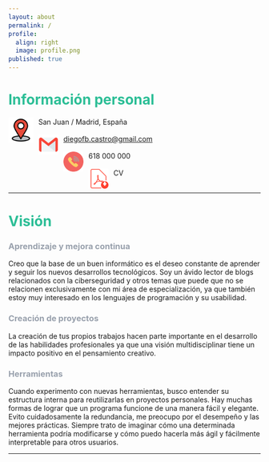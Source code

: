 ```yaml
---
layout: about
permalink: /
profile:
  align: right
  image: profile.png
published: true
---
```


# <span style="color:#2CBE96">Información personal</span>

<img src="assets/images/location.png" widht="70" height="50" style="float: left; margin-right: 10px; margin-bottom: 5px" />San Juan / Madrid, España <br>
<br>
<img src="assets/images/email.png" widht="60" height="40" style="float: left; margin-right: 10px; margin-bottom: 5px" /> diegofb.castro@gmail.com <br>
<br>
<img src="assets/images/phone.png" widht="60" height="40" style="float: left; margin-right: 10px; margin-bottom: 5px" /> 618 000 000 <br>
<br>
<img src="assets/images/pdf.png" widht="60" height="40" style="float: left; margin-right: 10px; margin-bottom: 5px" /> CV <br>
<br>

---
# <span style="color:#2CBE96">Visión</span>
### <span style="color:#98a0ac">Aprendizaje y mejora continua</span>
Creo que la base de un buen informático es el deseo constante de aprender y seguir los nuevos desarrollos tecnológicos. Soy un ávido lector de blogs relacionados con la ciberseguridad y otros temas que puede que no se relacionen exclusivamente con mi área de especialización, ya que también estoy muy interesado en los lenguajes de programación y su usabilidad.  

### <span style="color:#98a0ac">Creación de proyectos</span>
La creación de tus propios trabajos hacen parte importante en el desarrollo de las habilidades profesionales ya que una visión multidisciplinar tiene un impacto positivo en el pensamiento creativo.  

### <span style="color:#98a0ac">Herramientas</span>
Cuando experimento con nuevas herramientas, busco entender su estructura interna para reutilizarlas en proyectos personales. Hay muchas formas de lograr que un programa funcione de una manera fácil y elegante. Evito cuidadosamente la redundancia, me preocupo por el desempeño y las mejores prácticas. Siempre trato de imaginar cómo una determinada herramienta podría modificarse y cómo puedo hacerla más ágil y fácilmente interpretable para otros usuarios.  

---
